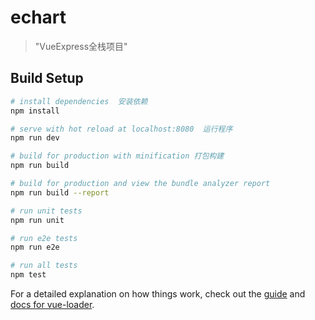 # echart

> \"VueExpress全栈项目\"

## Build Setup

``` bash
# install dependencies  安装依赖
npm install

# serve with hot reload at localhost:8080  运行程序
npm run dev

# build for production with minification 打包构建
npm run build

# build for production and view the bundle analyzer report
npm run build --report

# run unit tests
npm run unit

# run e2e tests
npm run e2e

# run all tests
npm test
```

For a detailed explanation on how things work, check out the [guide](http://vuejs-templates.github.io/webpack/) and [docs for vue-loader](http://vuejs.github.io/vue-loader).
